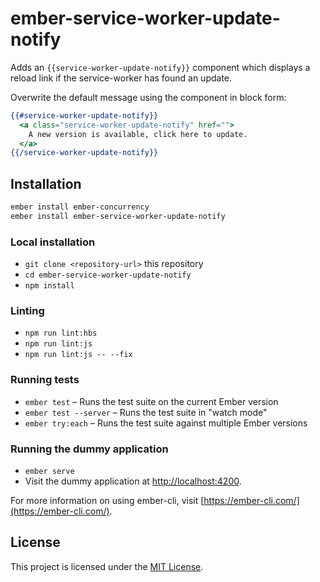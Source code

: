 # ember-service-worker-update-notify

Adds an `{{service-worker-update-notify}}` component which displays
a reload link if the service-worker has found an update.

Overwrite the default message using the component in block form:

```handlebars
{{#service-worker-update-notify}}
  <a class="service-worker-update-notify" href="">
    A new version is available, click here to update.
  </a>
{{/service-worker-update-notify}}
```

## Installation

```bash
ember install ember-concurrency
ember install ember-service-worker-update-notify
```

### Local installation

- `git clone <repository-url>` this repository
- `cd ember-service-worker-update-notify`
- `npm install`

### Linting

- `npm run lint:hbs`
- `npm run lint:js`
- `npm run lint:js -- --fix`

### Running tests

- `ember test` – Runs the test suite on the current Ember version
- `ember test --server` – Runs the test suite in "watch mode"
- `ember try:each` – Runs the test suite against multiple Ember versions

### Running the dummy application

- `ember serve`
- Visit the dummy application at [http://localhost:4200](http://localhost:4200).

For more information on using ember-cli, visit [https://ember-cli.com/](https://ember-cli.com/).

## License

This project is licensed under the [MIT License](LICENSE.md).
